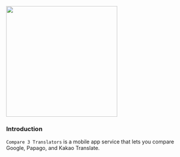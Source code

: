 <img width="300" src="https://user-images.githubusercontent.com/48207131/154833198-8823ffe7-294d-4c11-a63a-c7209e5aece1.gif">

### Introduction

`Compare 3 Translators` is a mobile app service that lets you compare Google, Papago, and Kakao Translate.
